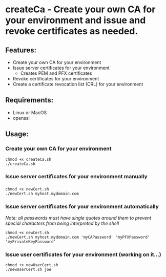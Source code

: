 # createCa - Create your own CA for your environment and issue and revoke certificates as needed.

## Features:
* Create your own CA for your environment
* Issue server certificates for your environment
  * Creates PEM and PFX certificates
* Revoke certificates for your environment
* Create a certificate revocation list (CRL) for your environment

## Requirements:
* Linux or MacOS
* openssl

## Usage:
### Create your own CA for your environment
```shell
chmod +x createCa.sh
./createCa.sh
```

### Issue server certificates for your environment manually
### 
```shell
chmod +x newCert.sh
./newCert.sh myhost.mydomain.com
```

### Issue server certificates for your environment automatically
*Note: all passwords must have single quotes around them to prevent special characters from being interpreted by the shell*
```shell
chmod +x newCert.sh
./newCert.sh myhost.mydomain.com 'myCAPassword' 'myPFXPassword' 'myPrivateKeyPassword'
```


### Issue user certificates for your environment (working on it...)
```shell
chmod +x newUserCert.sh
./newUserCert.sh joe
```
